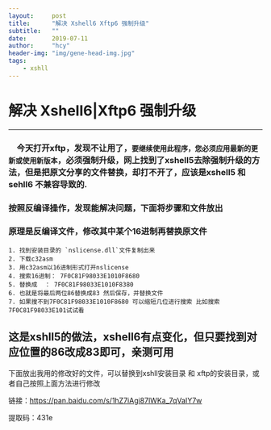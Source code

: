 ```yaml
---
layout:     post
title:      "解决 Xshell6 Xftp6 强制升级"
subtitle:   ""
date:       2019-07-11
author:     "hcy"
header-img: "img/gene-head-img.jpg"
tags:
    - xshll
---
```



# 解决 Xshell6|Xftp6 强制升级


***
###	　今天打开xftp，发现不让用了，`要继续使用此程序，您必须应用最新的更新或使用新版本`，必须强制升级，网上找到了xshell5去除强制升级的方法，但是把原文分享的文件替换，却打不开了，应该是xshell5 和sehll6 不兼容导致的.
### 按照反编译操作，发现能解决问题，下面将步骤和文件放出


### 原理是反编译文件，修改其中某个16进制再替换原文件

	1. 找到安装目录的 `nslicense.dll`文件复制出来
	2. 下载c32asm
	3. 用c32asm以16进制形式打开nslicense
	4. 搜索16进制： 7F0C81F98033E1010F8680
	5. 替换成 	： 7F0C81F98033E1010F8380
	6. 也就是将最后两位86替换成83 然后保存，并替换文件
	7. 如果搜不到7F0C81F98033E1010F8680 可以缩短几位进行搜索 比如搜索7F0C81F98033E101试试看

## 这是xshll5的做法，xshell6有点变化，但只要找到对应位置的86改成83即可，亲测可用


下面放出我用的修改好的文件，可以替换到xshll安装目录 和 xftp的安装目录，或者自己按照上面方法进行修改


链接：[https://pan.baidu.com/s/1hZ7iAgi87lWKa_7qVaIY7w ](https://pan.baidu.com/s/1hZ7iAgi87lWKa_7qVaIY7w )

提取码：431e